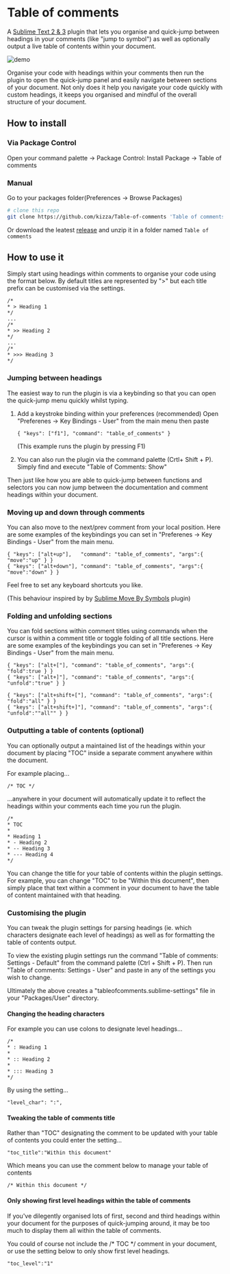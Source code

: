 # Table of comments

A [Sublime Text 2 & 3](http://www.sublimetext.com) plugin that lets you organise and
quick-jump between headings in your comments (like "jump to symbol") as well as 
optionally output a live table of contents within your document.

![demo](http://imgur.com/uIhsQ8A.gif)

Organise your code with headings within your comments then run the plugin 
to open the quick-jump panel and easily navigate between sections of your document. 
Not only does it help you navigate your code quickly with custom headings, 
it keeps you organised and mindful of the overall structure of your document.


## How to install

### Via Package Control  
Open your command palette -> Package Control: Install Package -> Table of comments

### Manual

Go to your packages folder(Preferences -> Browse Packages)
```bash
# clone this repo
git clone https://github.com/kizza/Table-of-comments 'Table of comments'
```
Or download the leatest [release](https://github.com/kizza/Table-of-comments/releases) 
and unzip it in a folder named `Table of comments`

## How to use it

Simply start using headings within comments to organise your code using the format below.
By default titles are represented by ">" but each title prefix can be customised via the settings.

```
/*
* > Heading 1
*/
...
/*
* >> Heading 2
*/
...
/*
* >>> Heading 3
*/
```

### Jumping between headings

The easiest way to run the plugin is via a keybinding so that you can open 
the quick-jump menu quickly whilst typing.

1. Add a keystroke binding within your preferences (recommended)
   Open "Preferenes -> Key Bindings - User" from the main menu then paste

   ```{ "keys": ["f1"], "command": "table_of_comments" }```
   
   (This example runs the plugin by pressing F1)
   
2. You can also run the plugin via the command palette (Crtl+ Shift + P). 
Simply find and execute "Table of Comments: Show"

Then just like how you are able to quick-jump between functions and selectors 
you can now jump between the documentation and comment headings within your document.

### Moving up and down through comments

You can also move to the next/prev comment from your local position.
Here are some examples of the keybindings you can set in 
"Preferenes -> Key Bindings - User" from the main menu.

   ```
   { "keys": ["alt+up"],   "command": "table_of_comments", "args":{ "move":"up" } }
   { "keys": ["alt+down"], "command": "table_of_comments", "args":{ "move":"down" } }
   ```
Feel free to set any keyboard shortcuts you like.

(This behaviour inspired by by [Sublime Move By Symbols](https://packagecontrol.io/packages/Move%20By%20Symbols) plugin)

### Folding and unfolding sections

You can fold sections within comment titles using commands when the 
cursor is within a comment title or toggle folding of all title sections.
Here are some examples of the keybindings you can set in 
"Preferenes -> Key Bindings - User" from the main menu.

   ```
   { "keys": ["alt+["], "command": "table_of_comments", "args":{ "fold":true } }
   { "keys": ["alt+]"], "command": "table_of_comments", "args":{ "unfold":"true" } }

   { "keys": ["alt+shift+["], "command": "table_of_comments", "args":{ "fold":"all" } }
   { "keys": ["alt+shift+]"], "command": "table_of_comments", "args":{ "unfold":""all"" } }
   ```

### Outputting a table of contents (optional)

You can optionally output a maintained list of the headings within your document
by placing "TOC" inside a separate comment anywhere within the document.

For example placing...

```/* TOC */```

...anywhere in your document will automatically update it to reflect the headings 
within your comments each time you run the plugin.

```
/*
* TOC
*
* Heading 1
* - Heading 2
* -- Heading 3
* --- Heading 4
*/
```

You can change the title for your table of contents within the plugin settings.  
For example, you can change "TOC" to be "Within this document", then simply place 
that text within a comment in your document to have the table of content maintained 
with that heading.

### Customising the plugin

You can tweak the plugin settings for parsing headings (ie. which characters 
designate each level of headings) as well as for formatting the table of contents output.

To view the existing plugin settings run the command 
"Table of comments: Settings - Default" from the command palette (Ctrl + Shift + P).
Then run "Table of comments: Settings - User" and paste in any of the settings 
you wish to change.

Ultimately the above creates a "tableofcomments.sublime-settings" file in
your "Packages/User" directory.

#### Changing the heading characters

For example you can use colons to designate level headings...

```
/*
* : Heading 1
*
* :: Heading 2
*
* ::: Heading 3
*/
```

By using the setting...

```
"level_char": ":",
```

#### Tweaking the table of comments title

Rather than "TOC" designating the comment to be updated with your table of contents 
you could enter the setting...

```
"toc_title":"Within this document"
```

Which means you can use the comment below to manage your table of contents

```
/* Within this document */
```

#### Only showing first level headings within the table of comments

If you've dilegently organised lots of first, second and third headings within your
document for the purposes of quick-jumping around, it may be too much to display 
them all within the table of comments.

You could of course not include the /* TOC */ comment in your document, or use the 
setting below to only show first level headings.

```
"toc_level":"1"
```
